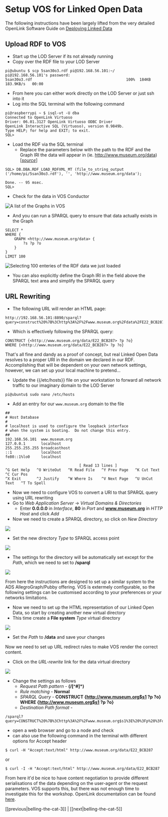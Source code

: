 Setup VOS for Linked Open Data
==============================
The following instructions have been largely lifted from the very detailed OpenLink Software Guide on [Deploying Linked Data](http://virtuoso.openlinksw.com/dataspace/doc/dav/wiki/Main/VirtDeployingLinkedDataGuide)

Upload RDF to VOS
-----------------
+ Start up the LOD Server if its not already running
+ Copy over the RDF file to your LOD Server

```
pi@ubuntu $ scp 5san30o3.rdf pi@192.168.56.101:~/
pi@192.168.56.101's password: 
5san30o3.rdf                                          100%  184KB 183.9KB/s   00:00
```

+ From here you can either work directly on the LOD Server or just ssh into it
+ Log into the SQL terminal with the following command

```
pi@raspberrypi ~ $ isql-vt -U dba
Connected to OpenLink Virtuoso
Driver: 06.01.3127 OpenLink Virtuoso ODBC Driver
OpenLink Interactive SQL (Virtuoso), version 0.9849b.
Type HELP; for help and EXIT; to exit.
SQL> 
```

+ Load the RDF via the SQL terminal
	+ Replace the parameters below with the path to the RDF and the Graph IRI the data will appear in (ie. http://www.museum.org/data) \[*[source](http://docs.openlinksw.com/virtuoso/fn_rdf_load_rdfxml_mt.html)*\]

```
SQL> DB.DBA.RDF_LOAD_RDFXML_MT (file_to_string_output ('/home/pi/5san30o3.rdf'), '', 'http://www.museum.org/data');

Done. -- 95 msec.
SQL>
```

+ Check for the data in VOS Conductor

![A list of the Graphs in VOS](resources/images/vos-graphs.png "A list of the Graphs in VOS")

+ And you can run a SPARQL query to ensure that data actually exists in the Graph

```
SELECT * 
WHERE {
    GRAPH <http://www.museum.org/data> {
        ?s ?p ?o
    }
}
LIMIT 100
```

![Selecting 100 enteries of the RDF data we just loaded](resources/images/vos-sparql.png "Selecting 100 enteries of the RDF data we just loaded")

+ You can also explicitly define the Graph IRI in the field above the SPARQL text area and simplify the SPARQL query

URL Rewriting
-------------
+ The following URL will render an HTML page:

```
http://192.168.56.101:8890/sparql?query=construct%20%7B%3Chttp%3A%2F%2Fwww.museum.org%2Fdata%2FE22_BCB287%3E%20%3Fp%20%3Fo%7D%20where%20%7B%3Chttp%3A%2F%2Fwww.museum.org%2Fdata%2FE22_BCB287%3E%20%3Fp%20%3Fo%7D&format=text%2Fhtml	
```

+ Which is effectively following the SPARQL query:

```
CONSTRUCT {<http://www.museum.org/data/E22_BCB287> ?p ?o} 
WHERE {<http://www.museum.org/data/E22_BCB287> ?p ?o}
```

That's all fine and dandy as a proof of concept, but real Linked Open Data resolves to a proper URI in the domain we declared in our RDF. Accomplishing that will be dependent on your own network settings, however, we can set up your local machine to pretend...

+ Update the {{/etc/hosts}} file on your workstation to forward all network traffic to our imaginary domain to the LOD Server

```
pi@ubuntu$ sudo nano /etc/hosts
```

+ Add an entry for our `www.museum.org` domain to the file

```
##
# Host Database
#
# localhost is used to configure the loopback interface
# when the system is booting.  Do not change this entry.
##
192.168.56.101  www.museum.org
127.0.0.1       localhost
255.255.255.255 broadcasthost
::1             localhost
fe80::1%lo0     localhost

                                 [ Read 13 lines ]
^G Get Help   ^O WriteOut   ^R Read File   ^Y Prev Page   ^K Cut Text     ^C Cur Pos
^X Exit       ^J Justify    ^W Where Is    ^V Next Page   ^U UnCut Text   ^T To Spell
```

+ Now we need to configure VOS to convert a URI to that SPARQL query using URL rewriting
+ Go to *Web Application Server* -> *Virtual Domains & Directories*
	+ Enter __0.0.0.0__ in *Interface*, __80__ in *Port* and __www.museum.org__ in *HTTP Host* and click *Add*
+ Now we need to create a SPARQL directory, so click on *New Directory*

![](resources/images/vos-newdir.png)

+ Set the new directory *Type* to SPARQL access point

![](resources/images/vos-dir.png)

+ The settings for the directory will be automatically set except for the *Path*, which we need to set to __/sparql__

![](resources/images/vos-dirsettings.png)

From here the instructions are designed to set up a similar system to the ADS AllegroGraph/Pubby offering. VOS is extermely configurable, so the following settings can be customised according to your preferences or your networks limitations.

+ Now we need to set up the HTML representation of our Linked Open Data, so start by creating another new virtual directory
+ This time create a __File system__ *Type* virtual directory

![](resources/images/vos-dirdata.png)

+ Set the *Path* to __/data__ and save your changes

Now we need to set up URL redirect rules to make VOS render the correct content.

+ Click on the *URL-rewrite* link for the data virtual directory

![](resources/images/vos-rewrite.png)

+ Change the settings as follows
	+ *Request Path pattern* - __(/[^#]*)__
	+ *Rule matching* - __Normal__
	+ *SPARQL Query* - __CONSTRUCT {<http://www.museum.org$s1> ?p ?o} WHERE {<http://www.museum.org$s1> ?p ?o}__
	+ *Destination Path format* - 

```
/sparql?query=CONSTRUCT%20%7B%3Chttp%3A%2F%2Fwww.museum.org$s1%3E%20%3Fp%20%3Fo%7D%20%0D%0AWHERE%20%7B%3Chttp%3A%2F%2Fwww.museum.org$s1%3E%20%3Fp%20%3Fo%7D&format=html
```

+ open a web browser and go to a node and check
+ can also use the following command in the terminal with different options for Accept header

```
$ curl -H "Accept:text/html" http://www.museum.org/data/E22_BCB287
```

or

```
$ curl -I -H "Accept:text/html" http://www.museum.org/data/E22_BCB287
```

From here it'd be nice to have content negotiation to provide different serialisations of the data depending on the user-agent or the request parameters. VOS supports this, but there was not enough time to investigate this for the workshop. OpenLink documentation can be found [here](http://www.openlink.com).


[[previous|belling-the-cat-3]] | [[next|belling-the-cat-5]]